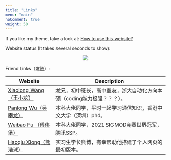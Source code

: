 ```yaml
---
title: "Links"
menu: "main"
noComment: true
weight: 50
---
```


If you like my theme, take a look at: [How to use this website?](/post/usage/)

Website status (It takes several seconds to show):
<!-- cluster Map 搞笑的，加载太慢了 -->
<!-- <script type='text/javascript' id='clustrmaps' src='//cdn.clustrmaps.com/map_v2.js?cl=ffffff&w=a&t=tt&d=KNhUkfBz0L7ehCNZBExvsbzI3i4WYHNo7km8lQI9Cuc'></script> -->

<center><a href='https://clustrmaps.com/site/1bp0e'  title='Visit tracker'><img src='//clustrmaps.com/map_v2.png?cl=ffffff&w=300&t=tt&d=KNhUkfBz0L7ehCNZBExvsbzI3i4WYHNo7km8lQI9Cuc&co=2d78ad&ct=ffffff'/></a></center>

Friend Links（友链）:

| Website                                                 | Description                                                  |
| ------------------------------------------------------- | ------------------------------------------------------------ |
| [Xiaolong Wang（王小龙）](https://guanfang12.github.io) | 龙兄，初中班长，高中室友，浙大自动化方向本硕（coding能力极强？？？）。 |
| [Panlong Wu（吴攀龙）](https://air-tea.github.io)       | 本科大佬同学，平时一起学习通信知识，香港中文大学（深圳）phd。 |
| [Weibao Fu （傅伟堡）](https://fu188.github.io)         | 本科大佬同学，2021 SIGMOD竞赛世界冠军，腾讯SSP。             |
| [Haoqiu Xiong（熊浩球）](https://haoqiuxiong.github.io) | 实习生学长熊博，有幸帮助他搭建了个人网页的最初版本。         |

